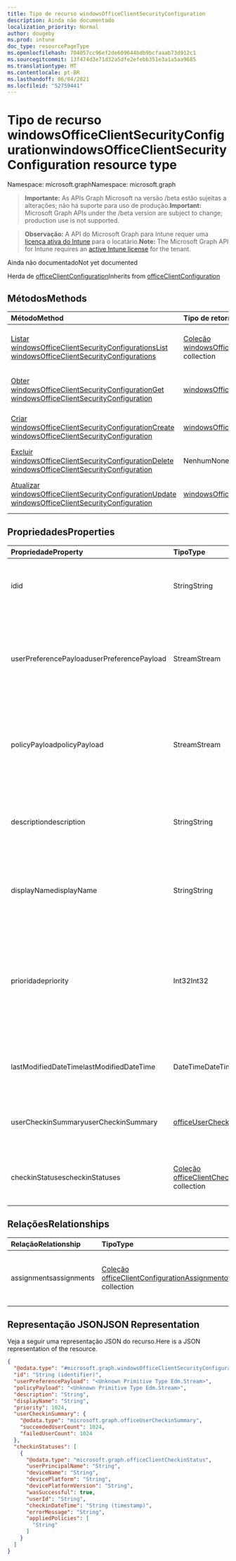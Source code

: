 ```yaml
---
title: Tipo de recurso windowsOfficeClientSecurityConfiguration
description: Ainda não documentado
localization_priority: Normal
author: dougeby
ms.prod: intune
doc_type: resourcePageType
ms.openlocfilehash: 704057cc96ef2de609644bdb9bcfaaab73d912c1
ms.sourcegitcommit: 13f474d3e71d32a5dfe2efebb351e3a1a5aa9685
ms.translationtype: MT
ms.contentlocale: pt-BR
ms.lasthandoff: 06/04/2021
ms.locfileid: "52759441"
---
```

# <a name="windowsofficeclientsecurityconfiguration-resource-type"></a><span data-ttu-id="8ab63-103">Tipo de recurso windowsOfficeClientSecurityConfiguration</span><span class="sxs-lookup"><span data-stu-id="8ab63-103">windowsOfficeClientSecurityConfiguration resource type</span></span>

<span data-ttu-id="8ab63-104">Namespace: microsoft.graph</span><span class="sxs-lookup"><span data-stu-id="8ab63-104">Namespace: microsoft.graph</span></span>

> <span data-ttu-id="8ab63-105">**Importante:** As APIs Graph Microsoft na versão /beta estão sujeitas a alterações; não há suporte para uso de produção.</span><span class="sxs-lookup"><span data-stu-id="8ab63-105">**Important:** Microsoft Graph APIs under the /beta version are subject to change; production use is not supported.</span></span>

> <span data-ttu-id="8ab63-106">**Observação:** A API do Microsoft Graph para Intune requer uma [licença ativa do Intune](https://go.microsoft.com/fwlink/?linkid=839381) para o locatário.</span><span class="sxs-lookup"><span data-stu-id="8ab63-106">**Note:** The Microsoft Graph API for Intune requires an [active Intune license](https://go.microsoft.com/fwlink/?linkid=839381) for the tenant.</span></span>

<span data-ttu-id="8ab63-107">Ainda não documentado</span><span class="sxs-lookup"><span data-stu-id="8ab63-107">Not yet documented</span></span>

<span data-ttu-id="8ab63-108">Herda de [officeClientConfiguration](../resources/intune-cirrus-officeclientconfiguration.md)</span><span class="sxs-lookup"><span data-stu-id="8ab63-108">Inherits from [officeClientConfiguration](../resources/intune-cirrus-officeclientconfiguration.md)</span></span>

## <a name="methods"></a><span data-ttu-id="8ab63-109">Métodos</span><span class="sxs-lookup"><span data-stu-id="8ab63-109">Methods</span></span>
|<span data-ttu-id="8ab63-110">Método</span><span class="sxs-lookup"><span data-stu-id="8ab63-110">Method</span></span>|<span data-ttu-id="8ab63-111">Tipo de retorno</span><span class="sxs-lookup"><span data-stu-id="8ab63-111">Return Type</span></span>|<span data-ttu-id="8ab63-112">Descrição</span><span class="sxs-lookup"><span data-stu-id="8ab63-112">Description</span></span>|
|:---|:---|:---|
|[<span data-ttu-id="8ab63-113">Listar windowsOfficeClientSecurityConfigurations</span><span class="sxs-lookup"><span data-stu-id="8ab63-113">List windowsOfficeClientSecurityConfigurations</span></span>](../api/intune-cirrus-windowsofficeclientsecurityconfiguration-list.md)|<span data-ttu-id="8ab63-114">[Coleção windowsOfficeClientSecurityConfiguration](../resources/intune-cirrus-windowsofficeclientsecurityconfiguration.md)</span><span class="sxs-lookup"><span data-stu-id="8ab63-114">[windowsOfficeClientSecurityConfiguration](../resources/intune-cirrus-windowsofficeclientsecurityconfiguration.md) collection</span></span>|<span data-ttu-id="8ab63-115">Listar propriedades e relações dos [objetos windowsOfficeClientSecurityConfiguration.](../resources/intune-cirrus-windowsofficeclientsecurityconfiguration.md)</span><span class="sxs-lookup"><span data-stu-id="8ab63-115">List properties and relationships of the [windowsOfficeClientSecurityConfiguration](../resources/intune-cirrus-windowsofficeclientsecurityconfiguration.md) objects.</span></span>|
|[<span data-ttu-id="8ab63-116">Obter windowsOfficeClientSecurityConfiguration</span><span class="sxs-lookup"><span data-stu-id="8ab63-116">Get windowsOfficeClientSecurityConfiguration</span></span>](../api/intune-cirrus-windowsofficeclientsecurityconfiguration-get.md)|[<span data-ttu-id="8ab63-117">windowsOfficeClientSecurityConfiguration</span><span class="sxs-lookup"><span data-stu-id="8ab63-117">windowsOfficeClientSecurityConfiguration</span></span>](../resources/intune-cirrus-windowsofficeclientsecurityconfiguration.md)|<span data-ttu-id="8ab63-118">Leia propriedades e relações do [objeto windowsOfficeClientSecurityConfiguration.](../resources/intune-cirrus-windowsofficeclientsecurityconfiguration.md)</span><span class="sxs-lookup"><span data-stu-id="8ab63-118">Read properties and relationships of the [windowsOfficeClientSecurityConfiguration](../resources/intune-cirrus-windowsofficeclientsecurityconfiguration.md) object.</span></span>|
|[<span data-ttu-id="8ab63-119">Criar windowsOfficeClientSecurityConfiguration</span><span class="sxs-lookup"><span data-stu-id="8ab63-119">Create windowsOfficeClientSecurityConfiguration</span></span>](../api/intune-cirrus-windowsofficeclientsecurityconfiguration-create.md)|[<span data-ttu-id="8ab63-120">windowsOfficeClientSecurityConfiguration</span><span class="sxs-lookup"><span data-stu-id="8ab63-120">windowsOfficeClientSecurityConfiguration</span></span>](../resources/intune-cirrus-windowsofficeclientsecurityconfiguration.md)|<span data-ttu-id="8ab63-121">Crie um novo [objeto windowsOfficeClientSecurityConfiguration.](../resources/intune-cirrus-windowsofficeclientsecurityconfiguration.md)</span><span class="sxs-lookup"><span data-stu-id="8ab63-121">Create a new [windowsOfficeClientSecurityConfiguration](../resources/intune-cirrus-windowsofficeclientsecurityconfiguration.md) object.</span></span>|
|[<span data-ttu-id="8ab63-122">Excluir windowsOfficeClientSecurityConfiguration</span><span class="sxs-lookup"><span data-stu-id="8ab63-122">Delete windowsOfficeClientSecurityConfiguration</span></span>](../api/intune-cirrus-windowsofficeclientsecurityconfiguration-delete.md)|<span data-ttu-id="8ab63-123">Nenhum</span><span class="sxs-lookup"><span data-stu-id="8ab63-123">None</span></span>|<span data-ttu-id="8ab63-124">Exclui um [windowsOfficeClientSecurityConfiguration](../resources/intune-cirrus-windowsofficeclientsecurityconfiguration.md).</span><span class="sxs-lookup"><span data-stu-id="8ab63-124">Deletes a [windowsOfficeClientSecurityConfiguration](../resources/intune-cirrus-windowsofficeclientsecurityconfiguration.md).</span></span>|
|[<span data-ttu-id="8ab63-125">Atualizar windowsOfficeClientSecurityConfiguration</span><span class="sxs-lookup"><span data-stu-id="8ab63-125">Update windowsOfficeClientSecurityConfiguration</span></span>](../api/intune-cirrus-windowsofficeclientsecurityconfiguration-update.md)|[<span data-ttu-id="8ab63-126">windowsOfficeClientSecurityConfiguration</span><span class="sxs-lookup"><span data-stu-id="8ab63-126">windowsOfficeClientSecurityConfiguration</span></span>](../resources/intune-cirrus-windowsofficeclientsecurityconfiguration.md)|<span data-ttu-id="8ab63-127">Atualize as propriedades de um [objeto windowsOfficeClientSecurityConfiguration.](../resources/intune-cirrus-windowsofficeclientsecurityconfiguration.md)</span><span class="sxs-lookup"><span data-stu-id="8ab63-127">Update the properties of a [windowsOfficeClientSecurityConfiguration](../resources/intune-cirrus-windowsofficeclientsecurityconfiguration.md) object.</span></span>|

## <a name="properties"></a><span data-ttu-id="8ab63-128">Propriedades</span><span class="sxs-lookup"><span data-stu-id="8ab63-128">Properties</span></span>
|<span data-ttu-id="8ab63-129">Propriedade</span><span class="sxs-lookup"><span data-stu-id="8ab63-129">Property</span></span>|<span data-ttu-id="8ab63-130">Tipo</span><span class="sxs-lookup"><span data-stu-id="8ab63-130">Type</span></span>|<span data-ttu-id="8ab63-131">Descrição</span><span class="sxs-lookup"><span data-stu-id="8ab63-131">Description</span></span>|
|:---|:---|:---|
|<span data-ttu-id="8ab63-132">id</span><span class="sxs-lookup"><span data-stu-id="8ab63-132">id</span></span>|<span data-ttu-id="8ab63-133">String</span><span class="sxs-lookup"><span data-stu-id="8ab63-133">String</span></span>|<span data-ttu-id="8ab63-134">ID da política de configuração do cliente do office.</span><span class="sxs-lookup"><span data-stu-id="8ab63-134">Id of the office client configuration policy.</span></span> <span data-ttu-id="8ab63-135">Herdado [do officeClientConfiguration](../resources/intune-cirrus-officeclientconfiguration.md)</span><span class="sxs-lookup"><span data-stu-id="8ab63-135">Inherited from [officeClientConfiguration](../resources/intune-cirrus-officeclientconfiguration.md)</span></span>|
|<span data-ttu-id="8ab63-136">userPreferencePayload</span><span class="sxs-lookup"><span data-stu-id="8ab63-136">userPreferencePayload</span></span>|<span data-ttu-id="8ab63-137">Stream</span><span class="sxs-lookup"><span data-stu-id="8ab63-137">Stream</span></span>|<span data-ttu-id="8ab63-138">Configurações de preferência Cadeia de caracteres JSON no formato binário, esses valores podem ser substituídos pelo usuário.</span><span class="sxs-lookup"><span data-stu-id="8ab63-138">Preference settings JSON string in binary format, these values can be overridden by the user.</span></span> <span data-ttu-id="8ab63-139">Herdado [do officeClientConfiguration](../resources/intune-cirrus-officeclientconfiguration.md)</span><span class="sxs-lookup"><span data-stu-id="8ab63-139">Inherited from [officeClientConfiguration](../resources/intune-cirrus-officeclientconfiguration.md)</span></span>|
|<span data-ttu-id="8ab63-140">policyPayload</span><span class="sxs-lookup"><span data-stu-id="8ab63-140">policyPayload</span></span>|<span data-ttu-id="8ab63-141">Stream</span><span class="sxs-lookup"><span data-stu-id="8ab63-141">Stream</span></span>|<span data-ttu-id="8ab63-142">Configurações de política Cadeia de caracteres JSON em formato binário, esses valores não podem ser alterados pelo usuário.</span><span class="sxs-lookup"><span data-stu-id="8ab63-142">Policy settings JSON string in binary format, these values cannot be changed by the user.</span></span> <span data-ttu-id="8ab63-143">Herdado [do officeClientConfiguration](../resources/intune-cirrus-officeclientconfiguration.md)</span><span class="sxs-lookup"><span data-stu-id="8ab63-143">Inherited from [officeClientConfiguration](../resources/intune-cirrus-officeclientconfiguration.md)</span></span>|
|<span data-ttu-id="8ab63-144">description</span><span class="sxs-lookup"><span data-stu-id="8ab63-144">description</span></span>|<span data-ttu-id="8ab63-145">String</span><span class="sxs-lookup"><span data-stu-id="8ab63-145">String</span></span>|<span data-ttu-id="8ab63-146">O administrador forneceu a descrição da política de configuração do cliente do office.</span><span class="sxs-lookup"><span data-stu-id="8ab63-146">Admin provided description of the office client configuration policy.</span></span> <span data-ttu-id="8ab63-147">Herdado [do officeClientConfiguration](../resources/intune-cirrus-officeclientconfiguration.md)</span><span class="sxs-lookup"><span data-stu-id="8ab63-147">Inherited from [officeClientConfiguration](../resources/intune-cirrus-officeclientconfiguration.md)</span></span>|
|<span data-ttu-id="8ab63-148">displayName</span><span class="sxs-lookup"><span data-stu-id="8ab63-148">displayName</span></span>|<span data-ttu-id="8ab63-149">String</span><span class="sxs-lookup"><span data-stu-id="8ab63-149">String</span></span>|<span data-ttu-id="8ab63-150">O administrador forneceu o nome da política de configuração do cliente do office.</span><span class="sxs-lookup"><span data-stu-id="8ab63-150">Admin provided name of the office client configuration policy.</span></span> <span data-ttu-id="8ab63-151">Herdado [do officeClientConfiguration](../resources/intune-cirrus-officeclientconfiguration.md)</span><span class="sxs-lookup"><span data-stu-id="8ab63-151">Inherited from [officeClientConfiguration](../resources/intune-cirrus-officeclientconfiguration.md)</span></span>|
|<span data-ttu-id="8ab63-152">prioridade</span><span class="sxs-lookup"><span data-stu-id="8ab63-152">priority</span></span>|<span data-ttu-id="8ab63-153">Int32</span><span class="sxs-lookup"><span data-stu-id="8ab63-153">Int32</span></span>|<span data-ttu-id="8ab63-154">O valor de prioridade deve ser o valor exclusivo para cada política em um locatário e será usado para resolução de conflitos, valores mais baixos a prioridade média é alta.</span><span class="sxs-lookup"><span data-stu-id="8ab63-154">Priority value should be unique value for each policy under a tenant and will be used for conflict resolution, lower values mean priority is high.</span></span> <span data-ttu-id="8ab63-155">Herdado [do officeClientConfiguration](../resources/intune-cirrus-officeclientconfiguration.md)</span><span class="sxs-lookup"><span data-stu-id="8ab63-155">Inherited from [officeClientConfiguration](../resources/intune-cirrus-officeclientconfiguration.md)</span></span>|
|<span data-ttu-id="8ab63-156">lastModifiedDateTime</span><span class="sxs-lookup"><span data-stu-id="8ab63-156">lastModifiedDateTime</span></span>|<span data-ttu-id="8ab63-157">DateTime</span><span class="sxs-lookup"><span data-stu-id="8ab63-157">DateTime</span></span>|<span data-ttu-id="8ab63-158">Carimbo de data da última modificação da política.</span><span class="sxs-lookup"><span data-stu-id="8ab63-158">Last modified datetime stamp of the policy.</span></span> <span data-ttu-id="8ab63-159">Herdado [do officeClientConfiguration](../resources/intune-cirrus-officeclientconfiguration.md)</span><span class="sxs-lookup"><span data-stu-id="8ab63-159">Inherited from [officeClientConfiguration](../resources/intune-cirrus-officeclientconfiguration.md)</span></span>|
|<span data-ttu-id="8ab63-160">userCheckinSummary</span><span class="sxs-lookup"><span data-stu-id="8ab63-160">userCheckinSummary</span></span>|[<span data-ttu-id="8ab63-161">officeUserCheckinSummary</span><span class="sxs-lookup"><span data-stu-id="8ab63-161">officeUserCheckinSummary</span></span>](../resources/intune-cirrus-officeusercheckinsummary.md)|<span data-ttu-id="8ab63-162">Resumo de check-in do usuário para a política.</span><span class="sxs-lookup"><span data-stu-id="8ab63-162">User check-in summary for the policy.</span></span> <span data-ttu-id="8ab63-163">Herdado [do officeClientConfiguration](../resources/intune-cirrus-officeclientconfiguration.md)</span><span class="sxs-lookup"><span data-stu-id="8ab63-163">Inherited from [officeClientConfiguration](../resources/intune-cirrus-officeclientconfiguration.md)</span></span>|
|<span data-ttu-id="8ab63-164">checkinStatuses</span><span class="sxs-lookup"><span data-stu-id="8ab63-164">checkinStatuses</span></span>|<span data-ttu-id="8ab63-165">[Coleção officeClientCheckinStatus](../resources/intune-cirrus-officeclientcheckinstatus.md)</span><span class="sxs-lookup"><span data-stu-id="8ab63-165">[officeClientCheckinStatus](../resources/intune-cirrus-officeclientcheckinstatus.md) collection</span></span>|<span data-ttu-id="8ab63-166">Lista de status de check-in do cliente do office.</span><span class="sxs-lookup"><span data-stu-id="8ab63-166">List of office Client check-in status.</span></span> <span data-ttu-id="8ab63-167">Herdado [do officeClientConfiguration](../resources/intune-cirrus-officeclientconfiguration.md)</span><span class="sxs-lookup"><span data-stu-id="8ab63-167">Inherited from [officeClientConfiguration](../resources/intune-cirrus-officeclientconfiguration.md)</span></span>|

## <a name="relationships"></a><span data-ttu-id="8ab63-168">Relações</span><span class="sxs-lookup"><span data-stu-id="8ab63-168">Relationships</span></span>
|<span data-ttu-id="8ab63-169">Relação</span><span class="sxs-lookup"><span data-stu-id="8ab63-169">Relationship</span></span>|<span data-ttu-id="8ab63-170">Tipo</span><span class="sxs-lookup"><span data-stu-id="8ab63-170">Type</span></span>|<span data-ttu-id="8ab63-171">Descrição</span><span class="sxs-lookup"><span data-stu-id="8ab63-171">Description</span></span>|
|:---|:---|:---|
|<span data-ttu-id="8ab63-172">assignments</span><span class="sxs-lookup"><span data-stu-id="8ab63-172">assignments</span></span>|<span data-ttu-id="8ab63-173">[Coleção officeClientConfigurationAssignment](../resources/intune-cirrus-officeclientconfigurationassignment.md)</span><span class="sxs-lookup"><span data-stu-id="8ab63-173">[officeClientConfigurationAssignment](../resources/intune-cirrus-officeclientconfigurationassignment.md) collection</span></span>|<span data-ttu-id="8ab63-174">A lista de atribuições de grupo para a política.</span><span class="sxs-lookup"><span data-stu-id="8ab63-174">The list of group assignments for the policy.</span></span> <span data-ttu-id="8ab63-175">Herdado [do officeClientConfiguration](../resources/intune-cirrus-officeclientconfiguration.md)</span><span class="sxs-lookup"><span data-stu-id="8ab63-175">Inherited from [officeClientConfiguration](../resources/intune-cirrus-officeclientconfiguration.md)</span></span>|

## <a name="json-representation"></a><span data-ttu-id="8ab63-176">Representação JSON</span><span class="sxs-lookup"><span data-stu-id="8ab63-176">JSON Representation</span></span>
<span data-ttu-id="8ab63-177">Veja a seguir uma representação JSON do recurso.</span><span class="sxs-lookup"><span data-stu-id="8ab63-177">Here is a JSON representation of the resource.</span></span>
<!-- {
  "blockType": "resource",
  "keyProperty": "id",
  "@odata.type": "microsoft.graph.windowsOfficeClientSecurityConfiguration"
}
-->
``` json
{
  "@odata.type": "#microsoft.graph.windowsOfficeClientSecurityConfiguration",
  "id": "String (identifier)",
  "userPreferencePayload": "<Unknown Primitive Type Edm.Stream>",
  "policyPayload": "<Unknown Primitive Type Edm.Stream>",
  "description": "String",
  "displayName": "String",
  "priority": 1024,
  "userCheckinSummary": {
    "@odata.type": "microsoft.graph.officeUserCheckinSummary",
    "succeededUserCount": 1024,
    "failedUserCount": 1024
  },
  "checkinStatuses": [
    {
      "@odata.type": "microsoft.graph.officeClientCheckinStatus",
      "userPrincipalName": "String",
      "deviceName": "String",
      "devicePlatform": "String",
      "devicePlatformVersion": "String",
      "wasSuccessful": true,
      "userId": "String",
      "checkinDateTime": "String (timestamp)",
      "errorMessage": "String",
      "appliedPolicies": [
        "String"
      ]
    }
  ]
}
```




